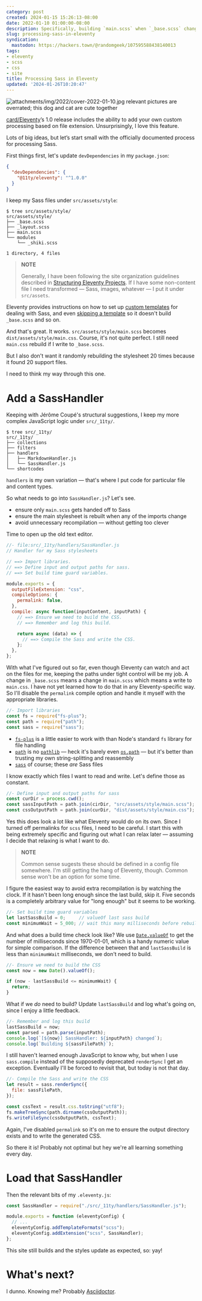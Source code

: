 ```yaml
---
category: post
created: 2024-01-15 15:26:13-08:00
date: 2022-01-10 01:00:00-08:00
description: Specifically, building `main.scss` when `_base.scss` changes
slug: processing-sass-in-eleventy
syndication:
  mastodon: https://hackers.town/@randomgeek/107595588438140013
tags:
- eleventy
- scss
- css
- site
title: Processing Sass in Eleventy
updated: '2024-01-26T10:20:47'
---
```


![attachments/img/2022/cover-2022-01-10.jpg](../../../attachments/img/2022/cover-2022-01-10.jpg)
relevant pictures are overrated; this dog and cat are cute together

[card/Eleventy](../../../card/Eleventy.md)’s 1.0 release includes the ability to add your own custom processing based on file extension. Unsurprisingly, I love this feature.

Lots of big ideas, but let’s start small with the officially documented process for processing Sass.

First things first, let's update `devDependencies` in my `package.json`:

````json
{
  "devDependencies": {
    "@11ty/eleventy": "^1.0.0"
  }
}
````

I keep my Sass files under `src/assets/style`:

````console
$ tree src/assets/style/
src/assets/style/
├── _base.scss
├── _layout.scss
├── main.scss
└── modules
    └── _shiki.scss

1 directory, 4 files
````

 > 
 > **NOTE**
>
 > Generally, I have been following the site organization guidelines described in [Structuring Eleventy Projects](https://www.webstoemp.com/blog/eleventy-projects-structure/). If I have some non-content file I need transformed — Sass, images, whatever — I put it under `src/assets`.

Eleventy provides instructions on how to set up [custom templates](https://www.11ty.dev/docs/languages/custom/) for dealing with Sass, and even [skipping a template](https://www.11ty.dev/docs/languages/custom/#skipping-a-template-from-inside-of-the-compile-function) so it doesn't build `_base.scss` and so on.

And that's great. It works. `src/assets/style/main.scss` becomes `dist/assets/style/main.css`. Course, it's not quite perfect. I still need `main.css` rebuild if I write to `_base.scss`.

But I also don't want it randomly rebuilding the stylesheet 20 times because it found 20 support files.

I need to think my way through this one.

# Add a SassHandler

Keeping with Jérôme Coupé's structural suggestions, I keep my more complex JavaScript logic under `src/_11ty/`.

````console
$ tree src/_11ty/
src/_11ty/
├── collections
├── filters
├── handlers
│   ├── MarkdownHandler.js
│   └── SassHandler.js
└── shortcodes
````

`handlers` is my own variation — that's where I put code for particular file and content types.

So what needs to go into `SassHandler.js`? Let's see.

* ensure only `main.scss` gets handed off to Sass
* ensure the main stylesheet is rebuilt when any of the imports change
* avoid unnecessary recompilation — without getting too clever

Time to open up the old text editor.

````javascript
//- file:src/_11ty/handlers/SassHandler.js
// Handler for my Sass stylesheets

// ==> Import libraries.
// ==> Define input and output paths for sass.
// ==> Set build time guard variables.

module.exports = {
  outputFileExtension: "css",
  compileOptions: {
    permalink: false,
  },
  compile: async function(inputContent, inputPath) {
    // ==> Ensure we need to build the CSS.
    // ==> Remember and log this build.

    return async (data) => {
      // ==> Compile the Sass and write the CSS.
    };
  },
};
````

With what I've figured out so far, even though Eleventy can watch and act on the files for me, keeping the paths under tight control will be my job. A
change in `_base.scss` means a change in `main.scss` which means a write to `main.css`. I have not yet learned how to do that in any Eleventy-specific way. So I'll disable the `permalink` compile option and handle it myself with the appropriate libraries.

````javascript
//- Import libraries
const fs = require("fs-plus");
const path = require("path");
const sass = require("sass");
````

* [`fs-plus`](http://atom.github.io/fs-plus/) is a little easier to work with than Node's standard `fs`   library for file handling
* [`path`](https://nodejs.org/dist/latest-v16.x/docs/api/path.html) is no [`pathlib`](https://docs.python.org/3/library/pathlib.html) — heck it's barely even [`os.path`](https://docs.python.org/3/library/os.path.html) — but it's better than trusting my own string-splitting and reassembly
* [`sass`](https://sass-lang.com) of course; these *are* Sass files

I know exactly which files I want to read and write. Let's define those as constant.

````javascript
//- Define input and output paths for sass
const curDir = process.cwd();
const sassInputPath = path.join(cirDir, "src/assets/style/main.scss");
const cssOutputPath = path.join(curDir, "dist/assets/style/main.css");
````

Yes this does look a lot like what Eleventy would do on its own. Since I turned off permalinks for `scss` files, I need to be careful. I start this with being extremely specific and figuring out what I can relax later — assuming I decide that relaxing is what I want to do.

 > 
 > **NOTE**
>
 > Common sense sugests these should be defined in a config file somewhere. I'm still getting the hang of Eleventy, though. Common sense won't be an option for some time.

I figure the easiest way to avoid extra recompilation is by watching the clock. If it hasn't been long enough since the last build, skip it. Five seconds is a completely arbitrary value for "long enough" but it seems to be working.

````javascript
//- Set build time guard variables
let lastSassBuild = 0;     // valueOf last sass build
const minimumWait = 5_000; // wait this many milliseconds before rebuilding
````

And what does a build time check look like? We use [`Date.valueOf`](https://developer.mozilla.org/en-US/docs/web/javascript/reference/global_objects/date/valueof) to get the number of milliseconds since 1970-01-01, which is a handy numeric value for simple comparison. If the difference between that and `lastSassBuild` is less than `minimumWait` milliseconds, we don't need to build.

````javascript
//- Ensure we need to build the CSS
const now = new Date().valueOf();

if (now - lastSassBuild <= minimumWait) {
  return;
}
````

What if we *do* need to build? Update `lastSassBuild` and log what's going on, since I enjoy a little feedback.

````javascript
//- Remember and log this build
lastSassBuild = now;
const parsed = path.parse(inputPath);
console.log(`[${now}] SassHandler: ${inputPath} changed`);
console.log(`Building ${sassFilePath}`);
````

I still haven't learned enough JavaScript to know why, but when I use `sass.compile` instead of the supposedly deprecated `renderSync` I get an exception. Eventually I'll be forced to revisit that, but today is not that day.

````javascript
//- Compile the Sass and write the CSS
let result = sass.renderSync({
  file: sassFilePath,
});

const cssText = result.css.toString("utf8");
fs.makeTreeSync(path.dirname(cssOutputPath));
fs.writeFileSync(cssOutputPath, cssText);
````

Again, I've disabled `permalink` so it's on me to ensure the output directory exists and to write the generated CSS.

So there it is! Probably not optimal but hey we're all learning something every day.

# Load that SassHandler

Then the relevant bits of my `.eleventy.js`:

````javascript
const SassHandler = require("./src/_11ty/handlers/SassHandler.js");

module.exports = function (eleventyConfig) {
  // ...
  eleventyConfig.addTemplateFormats("scss");
  eleventyConfig.addExtension("scss", SassHandler);
};
````

This site still builds and the styles update as expected, so: yay!

# What's next?

I dunno. Knowing me? Probably [Asciidoctor](https://asciidoctor.org).